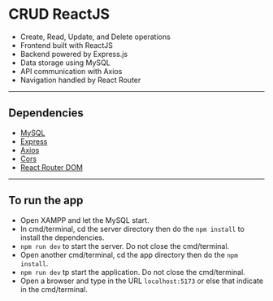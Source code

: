 # CRUD ReactJS

- Create, Read, Update, and Delete operations
- Frontend built with ReactJS
- Backend powered by Express.js
- Data storage using MySQL
- API communication with Axios
- Navigation handled by React Router

---

## Dependencies

- [MySQL]()
- [Express]()
- [Axios]()
- [Cors]()
- [React Router DOM]()

---

## To run the app

- Open XAMPP and let the MySQL start.
- In cmd/terminal, cd the server directory then do the `npm install` to install the dependencies.
- `npm run dev` to start the server. Do not close the cmd/terminal.
- Open another cmd/terminal, cd the app directory then do the `npm install`.
- `npm run dev` tp start the application. Do not close the cmd/terminal.
- Open a browser and type in the URL `localhost:5173` or else that indicate in the cmd/terminal.
